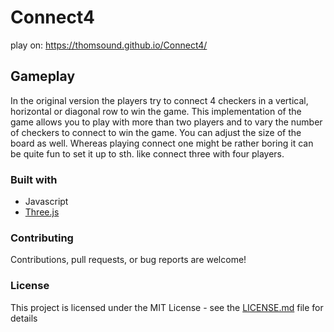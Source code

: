 # Connect4

play on: https://thomsound.github.io/Connect4/

## Gameplay

In the original version the players try to connect 4 checkers in a vertical, horizontal or diagonal row to win the game.
This implementation of the game allows you to play with more than two players and to vary the number of checkers to connect to win the game. You can adjust the size of the board as well. Whereas playing connect one might be rather boring it can be quite fun to set it up to sth. like connect three with four players.

### Built with
- Javascript
- [Three.js](https://threejs.org/)

### Contributing
Contributions, pull requests, or bug reports are welcome!

### License
This project is licensed under the MIT License - see the [LICENSE.md](LICENSE.md) file for details
